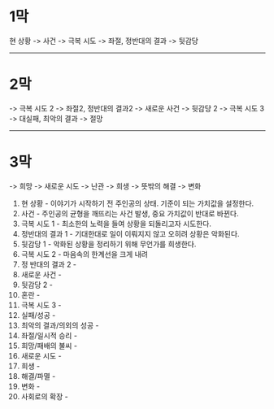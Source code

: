 # 1막

현 상황 -> 사건 -> 극복 시도 -> 좌절, 정반대의 결과 -> 뒷감당

----
# 2막

-> 극복 시도 2 -> 좌절2, 정반대의 결과2 -> 새로운 사건 -> 뒷감당 2 -> 극복 시도 3 -> 대실패, 최악의 결과 -> 절망

----
# 3막

-> 희망 -> 새로운 시도 -> 난관 -> 희생 -> 뜻밖의 해결 -> 변화

1. 현 상황 - 이야기가 시작하기 전 주인공의 상태. 기준이 되는 가치값을 설정한다.
2. 사건 - 주인공의 균형을 깨뜨리는 사건 발생, 중요 가치값이 반대로 바뀐다.
3. 극복 시도 1 - 최소한의 노력을 들여 상황을 되돌리고자 시도한다.
4. 정반대의 결과 1 - 기대한대로 일이 이뤄지지 않고 오히려 상황은 악화된다.
5. 뒷감당 1 - 악화된 상황을 정리하기 위해 무언가를 희생한다.
6. 극복 시도 2 - 마음속의 한계선을 크게 내려 
7. 정 반대의 결과 2 - 
8. 새로운 사건 - 
9. 뒷감당 2 - 
10. 혼란 - 
11. 극복 시도 3 - 
12. 실패/성공 - 
13. 최악의 결과/의외의 성공 - 
14. 좌절/일시적 승리 - 
15. 희망/패배의 불씨 - 
16. 새로운 시도 - 
17. 희생 - 
18. 해결/파멸 - 
19. 변화 - 
20. 사회로의 확장 - 